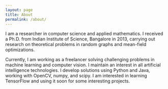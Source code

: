 ```yaml
---
layout: page
title: About
permalink: /about/
---
```


I am a researcher in computer science and applied mathematics. I received a Ph.D. from Indian Institute of Science, Bangalore in 2013, carrying out research on theoretical problems in random graphs and mean-field optimizations.

Currently, I am working as a freelancer solving challenging problems in machine learning and computer vision. I maintain an interest in all artificial intelligence technologies. I develop solutions using Python and Java, working with OpenCV, numpy, and scipy. I am interested in learning TensorFlow and using it soon for some interesting projects.